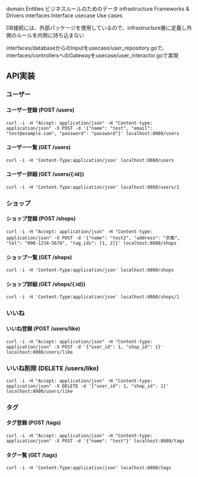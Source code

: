domain	Entities ビジネスルールのためのデータ
infrastructure	Frameworks & Drivers
interfaces	Interface
usecase	Use cases

DB接続には、外部パッケージを使用しているので、infrastructure層に定義し外側のルールを内側に持ち込まない

interfaces/databaseからのInputをusecase/user_repository.goで、interfaces/controllersへのGatewayをusecase/user_interactor.goで実現


## API実装

### ユーザー

#### ユーザー登録 (POST /users)
`curl -i -H "Accept: application/json" -H "Content-type: application/json" -X POST -d '{"name": "test", "email": "test@example.com", "password": "password"}' localhost:8080/users`

#### ユーザー一覧 (GET /users)
`curl -i -H 'Content-Type:application/json' localhost:8080/users`

#### ユーザー詳細 (GET /users/{:id})
`curl -i -H 'Content-Type:application/json' localhost:8080/users/1`


### ショップ
#### ショップ登録 (POST /shops)
`curl -i -H "Accept: application/json" -H "Content-type: application/json" -X POST -d '{"name": "test2", "address": "京都", "tel": "090-1234-5678", "tag_ids": [1, 2]}' localhost:8080/shops`

#### ショップ一覧 (GET /shops)
`curl -i -H 'Content-Type:application/json' localhost:8080/shops`

#### ショップ詳細 (GET /shops/{:id})
`curl -i -H 'Content-Type:application/json' localhost:8080/shops/1`

### いいね
#### いいね登録 (POST /users/like)
`curl -i -H "Accept: application/json" -H "Content-type: application/json" -X POST -d '{"user_id": 1, "shop_id": 1}' localhost:8080/users/like`

### いいね削除 (DELETE /users/like)
`curl -i -H "Accept: application/json" -H "Content-type: application/json" -X DELETE -d '{"user_id": 1, "shop_id": 1}' localhost:8080/users/like`

### タグ
#### タグ登録 (POST /tags)
`curl -i -H "Accept: application/json" -H "Content-type: application/json" -X POST -d '{"name": "test"}' localhost:8080/tags`

#### タグ一覧 (GET /tags)
`curl -i -H 'Content-Type:application/json' localhost:8080/tags`

